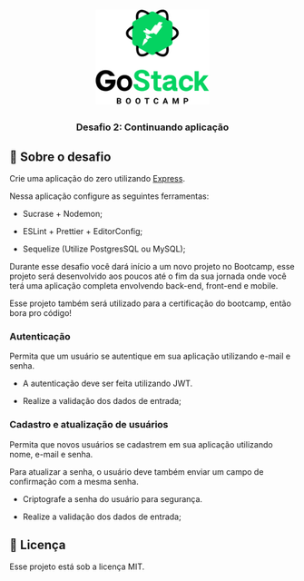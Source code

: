 <h1 align="center">
    <img alt="GoStack" src="./readme-img/GoStack.png" width="200px" />
</h1>

<h3 align="center">Desafio 2: Continuando aplicação</h3>

## :rocket: Sobre o desafio

Crie uma aplicação do zero utilizando [Express](https://expressjs.com/pt-br/).

Nessa aplicação configure as seguintes ferramentas:

- Sucrase + Nodemon;

- ESLint + Prettier + EditorConfig;

- Sequelize (Utilize PostgresSQL ou MySQL);

Durante esse desafio você dará início a um novo projeto no Bootcamp, esse projeto será desenvolvido aos poucos até o fim da sua jornada onde você terá uma aplicação completa envolvendo back-end, front-end e mobile.

Esse projeto também será utilizado para a certificação do bootcamp, então bora pro código!

### Autenticação

Permita que um usuário se autentique em sua aplicação utilizando e-mail e senha.

- A autenticação deve ser feita utilizando JWT.

- Realize a validação dos dados de entrada;

### Cadastro e atualização de usuários

Permita que novos usuários se cadastrem em sua aplicação utilizando nome, e-mail e senha.

Para atualizar a senha, o usuário deve também enviar um campo de confirmação com a mesma senha.

- Criptografe a senha do usuário para segurança.

- Realize a validação dos dados de entrada;

## :memo: Licença

Esse projeto está sob a licença MIT.
